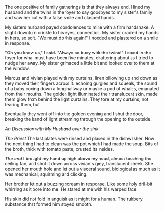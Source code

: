 The one positive of family gatherings is that they always end. I lined my husband and the twins in the foyer to say goodbyes to my sister's family and saw her out with a false smile and clasped hands.

My sisters husband payed condolences to mine with a firm handshake. A slight downturn crinkle to his eyes, connection.
My sister cradled my hands in hers, so soft. "We must do this again!" I nodded and plastered on a smile in response.

"Oh you know us," I said. "Always so busy with the twins!" I stood in the foyer for what must have been five minutes, chattering about as I tried to nudge her away. My sister grimaced a little bit and looked over to them at the window.

Marcus and Vivian played with my curtains, linen billowing up and down as they moved their fingers across it. echoing gurgles and squeals, the sound of a baby cooing down a long hallway or maybe a pod of whales, emanated from their mouths. The golden light illuminated their translucent skin, made them glow from behind the light curtains. They tore at my curtains, not tearing them, but

Eventually they went off into the golden evening and I shut the door, breaking the band of light streaming through the opening to the outside.

*An Discussion with My Husband over the sink*

*The Priest*
The last plates were rinsed and placed in the dishwasher. Now the next thing I had to clean was the pot which I had made the soup. Bits of the broth, thick with tomato paste, crusted its insides.

*The end*
I brought my hand up high above my head, almost touching the ceiling fan, and shot it down across vivian's grey, translucent cheek. She opened her mouth hole and let out a visceral sound, biological as much as it was mechanical, squirming and clicking. 

Her brother let out a buzzing scream in response. Like some holy dril-bit whirring as it bore into me. He stared at me with his warped face.

His skin did not fold in anguish as it might for a human. The rubbery substance that formed him stayed smooth. 

